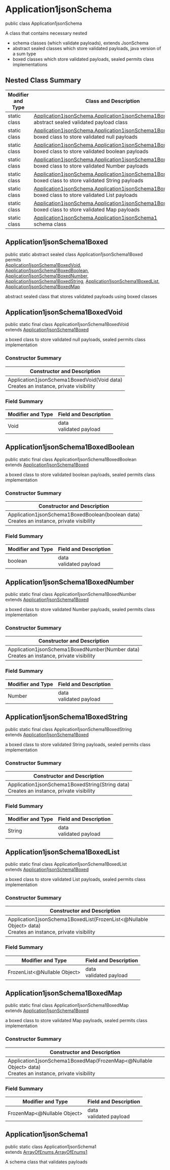 # Application1jsonSchema
public class Application1jsonSchema

A class that contains necessary nested
- schema classes (which validate payloads), extends JsonSchema
- abstract sealed classes which store validated payloads, java version of a sum type
- boxed classes which store validated payloads, sealed permits class implementations

## Nested Class Summary
| Modifier and Type | Class and Description |
| ----------------- | ---------------------- |
| static class | [Application1jsonSchema.Application1jsonSchema1Boxed](#application1jsonschema1boxed)<br> abstract sealed validated payload class |
| static class | [Application1jsonSchema.Application1jsonSchema1BoxedVoid](#application1jsonschema1boxedvoid)<br> boxed class to store validated null payloads |
| static class | [Application1jsonSchema.Application1jsonSchema1BoxedBoolean](#application1jsonschema1boxedboolean)<br> boxed class to store validated boolean payloads |
| static class | [Application1jsonSchema.Application1jsonSchema1BoxedNumber](#application1jsonschema1boxednumber)<br> boxed class to store validated Number payloads |
| static class | [Application1jsonSchema.Application1jsonSchema1BoxedString](#application1jsonschema1boxedstring)<br> boxed class to store validated String payloads |
| static class | [Application1jsonSchema.Application1jsonSchema1BoxedList](#application1jsonschema1boxedlist)<br> boxed class to store validated List payloads |
| static class | [Application1jsonSchema.Application1jsonSchema1BoxedMap](#application1jsonschema1boxedmap)<br> boxed class to store validated Map payloads |
| static class | [Application1jsonSchema.Application1jsonSchema1](#application1jsonschema1)<br> schema class |

## Application1jsonSchema1Boxed
public static abstract sealed class Application1jsonSchema1Boxed<br>
permits<br>
[Application1jsonSchema1BoxedVoid](#application1jsonschema1boxedvoid),
[Application1jsonSchema1BoxedBoolean](#application1jsonschema1boxedboolean),
[Application1jsonSchema1BoxedNumber](#application1jsonschema1boxednumber),
[Application1jsonSchema1BoxedString](#application1jsonschema1boxedstring),
[Application1jsonSchema1BoxedList](#application1jsonschema1boxedlist),
[Application1jsonSchema1BoxedMap](#application1jsonschema1boxedmap)

abstract sealed class that stores validated payloads using boxed classes

## Application1jsonSchema1BoxedVoid
public static final class Application1jsonSchema1BoxedVoid<br>
extends [Application1jsonSchema1Boxed](#application1jsonschema1boxed)

a boxed class to store validated null payloads, sealed permits class implementation

### Constructor Summary
| Constructor and Description |
| --------------------------- |
| Application1jsonSchema1BoxedVoid(Void data)<br>Creates an instance, private visibility |

### Field Summary
| Modifier and Type | Field and Description |
| ----------------- | ---------------------- |
| Void | data<br>validated payload |

## Application1jsonSchema1BoxedBoolean
public static final class Application1jsonSchema1BoxedBoolean<br>
extends [Application1jsonSchema1Boxed](#application1jsonschema1boxed)

a boxed class to store validated boolean payloads, sealed permits class implementation

### Constructor Summary
| Constructor and Description |
| --------------------------- |
| Application1jsonSchema1BoxedBoolean(boolean data)<br>Creates an instance, private visibility |

### Field Summary
| Modifier and Type | Field and Description |
| ----------------- | ---------------------- |
| boolean | data<br>validated payload |

## Application1jsonSchema1BoxedNumber
public static final class Application1jsonSchema1BoxedNumber<br>
extends [Application1jsonSchema1Boxed](#application1jsonschema1boxed)

a boxed class to store validated Number payloads, sealed permits class implementation

### Constructor Summary
| Constructor and Description |
| --------------------------- |
| Application1jsonSchema1BoxedNumber(Number data)<br>Creates an instance, private visibility |

### Field Summary
| Modifier and Type | Field and Description |
| ----------------- | ---------------------- |
| Number | data<br>validated payload |

## Application1jsonSchema1BoxedString
public static final class Application1jsonSchema1BoxedString<br>
extends [Application1jsonSchema1Boxed](#application1jsonschema1boxed)

a boxed class to store validated String payloads, sealed permits class implementation

### Constructor Summary
| Constructor and Description |
| --------------------------- |
| Application1jsonSchema1BoxedString(String data)<br>Creates an instance, private visibility |

### Field Summary
| Modifier and Type | Field and Description |
| ----------------- | ---------------------- |
| String | data<br>validated payload |

## Application1jsonSchema1BoxedList
public static final class Application1jsonSchema1BoxedList<br>
extends [Application1jsonSchema1Boxed](#application1jsonschema1boxed)

a boxed class to store validated List payloads, sealed permits class implementation

### Constructor Summary
| Constructor and Description |
| --------------------------- |
| Application1jsonSchema1BoxedList(FrozenList<@Nullable Object> data)<br>Creates an instance, private visibility |

### Field Summary
| Modifier and Type | Field and Description |
| ----------------- | ---------------------- |
| FrozenList<@Nullable Object> | data<br>validated payload |

## Application1jsonSchema1BoxedMap
public static final class Application1jsonSchema1BoxedMap<br>
extends [Application1jsonSchema1Boxed](#application1jsonschema1boxed)

a boxed class to store validated Map payloads, sealed permits class implementation

### Constructor Summary
| Constructor and Description |
| --------------------------- |
| Application1jsonSchema1BoxedMap(FrozenMap<@Nullable Object> data)<br>Creates an instance, private visibility |

### Field Summary
| Modifier and Type | Field and Description |
| ----------------- | ---------------------- |
| FrozenMap<@Nullable Object> | data<br>validated payload |

## Application1jsonSchema1
public static class Application1jsonSchema1<br>
extends [ArrayOfEnums.ArrayOfEnums1](../../../../../../components/schemas/ArrayOfEnums.md#arrayofenums1)

A schema class that validates payloads
